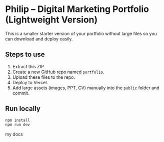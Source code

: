 # Philip – Digital Marketing Portfolio (Lightweight Version)

This is a smaller starter version of your portfolio without large files so you can download and deploy easily.

## Steps to use
1. Extract this ZIP.
2. Create a new GitHub repo named `portfolio`.
3. Upload these files to the repo.
4. Deploy to Vercel.
5. Add large assets (images, PPT, CV) manually into the `public` folder and commit.

## Run locally
```bash
npm install
npm run dev
```
my docs